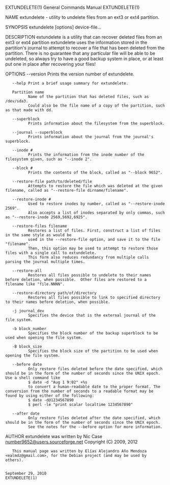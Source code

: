 EXTUNDELETE(1)                                                                      General Commands Manual                                                                      EXTUNDELETE(1)

NAME
       extundelete - utility to undelete files from an ext3 or ext4 partition.

SYNOPSIS
       extundelete [options] device-file...

DESCRIPTION
       extundelete is a utility that can recover deleted files from an ext3 or ext4 partition
       extundelete uses the information stored in the partition's journal to attempt to recover a file that has been deleted from the partition.
       There  is  no  guarantee  that any particular file will be able to be undeleted, so always try to have a good backup system in place, or at least put one in place after recovering your
       files!

OPTIONS
       --version
              Prints the version number of extundelete.

       --help Print a brief usage summary for extundelete.

       Partition name
              Name of the partition that has deleted files, such as /dev/sda3.
              Could also be the file name of a copy of the partition, such as that made with dd.

       --superblock
              Prints information about the filesystem from the superblock.

       --journal --superblock
              Prints information about the journal from the journal's superblock.

       --inode #
              Prints the information from the inode number of the filesystem given, such as "--inode 2".

       --block #
              Prints the contents of the block, called as "--block 9652".

       --restore-file path/to/deleted/file
              Attempts to restore the file which was deleted at the given filename, called as "--restore-file dirname/filename".

       --restore-inode #
              Used to restore inodes by number, called as "--restore-inode 2569".
              Also accepts a list of inodes separated by only commas, such as "--restore-inode 2569,5692,6925".

       --restore-files filename
              Restores a list of files. First, construct a list of files in the same style as would be
              used in the --restore-file option, and save it to the file "filename".
              Then, this option may be used to attempt to restore those files with a single call to extundelete.
              This form also reduces redundancy from multiple calls parsing the journal multiple times.

       --restore-all
              Restores all files possible to undelete to their names before deletion, when possible.  Other files are restored to a filename like "file.NNNN".

       --restore-directory path/of/directory
              Restores all files possible to link to specified directory to their names before deletion, when possible.

       -j journal_dev
              Specifies the device that is the external journal of the file system.

       -b block_number
              Specifies the block number of the backup superblock to be used when opening the file system.

       -B block_size
              Specifies the block size of the partition to be used when opening the file system.

       --before date
              Only restore files deleted before the date specified, which should be in the form of the number of seconds since the UNIX epoch.  Use a shell command like
              $ date -d "Aug 1 9:02" +%s
              to convert a human-readable date to the proper format. The conversion from the number of seconds to a readable format may be found by using either of the following:
              $ date -d@1234567890
              $ perl -le "print scalar localtime 1234567890"

       --after date
              Only restore files deleted after the date specified, which should be in the form of the number of seconds since the UNIX epoch.
              See the notes for the --before option for more information.

AUTHOR
       extundelete was written by Nic Case <number9652@users.sourceforge.net> Copyright (C) 2009, 2012

       This manual page was written by Elías Alejandro Año Mendoza <ealmdz@gmail.com>, for the Debian project (and may be used by others).

                                                                                       September 29, 2010                                                                        EXTUNDELETE(1)
